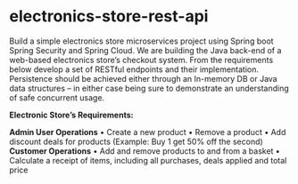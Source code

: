 # electronics-store-rest-api
Build a simple electronics store microservices project using Spring boot Spring Security and Spring Cloud.
We are building the Java back-end of a web-based electronics store’s checkout system. From the requirements below develop a set of RESTful endpoints and their implementation.
Persistence should be achieved either through an In-memory DB or Java data structures – in either case being sure to demonstrate an understanding of safe concurrent usage.

**Electronic Store’s Requirements:**

**Admin User Operations**
• Create a new product
• Remove a product
• Add discount deals for products (Example: Buy 1 get 50% off the second)
**Customer Operations**
• Add and remove products to and from a basket
• Calculate a receipt of items, including all purchases, deals applied and total price

